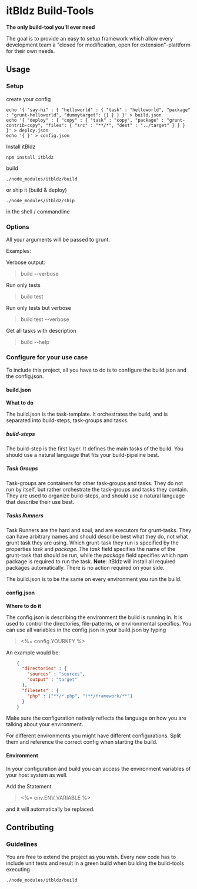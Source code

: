 # itBldz Build-Tools

__The only build-tool you'll ever need__

The goal is to provide an easy to setup framework which allow every development team a "closed for modification, open for extension"-plattform for their own needs.

## Usage

### Setup

create your config

```shell
echo '{ "say-hi" : { "helloworld" : { "task" : "helloworld", "package" : "grunt-helloworld", "dummytarget": {} } } }' > build.json
echo '{ "deploy" : { "copy" : { "task" : "copy", "package" : "grunt-contrib-copy", "files": { "src" : "**/*", "dest" : "../target" } } } }' > deploy.json
echo '{ }' > config.json
```

Install itBldz

```shell
npm install itbldz
```

build

```shell
./node_modules/itbldz/build
```

or ship it (build & deploy)

```shell
./node_modules/itbldz/ship
```

in the shell / commandline

### Options

All your arguments will be passed to grunt.

Examples:

Verbose output:
> build --verbose

Run only tests
> build test

Run only tests but verbose
> build test --verbose

Get all tasks with description
> build --help

### Configure for your use case

To include this project, all you have to do is to configure the build.json and
the config.json.

#### build.json

**What to do**

The build.json is the task-template. It orchestrates the build, and is separated
into build-steps, task-groups and tasks.

##### build-steps
The build-step is the first layer. It defines the main tasks of the build. You
should use a natural language that fits your build-pipeline best.

##### Task Groups
Task-groups are containers for other task-groups and tasks. They do not run
by itself, but rather orchestrate the task-groups and tasks they contain.
They are used to organize build-steps, and should use a natural language that
describe their use best.

##### Tasks Runners
Task Runners are the hard and soul, and are executors for grunt-tasks. They can
have arbitrary names and should describe best what they do, not what grunt task
they are using.
Which grunt-task they run is specified by the properties _task_ and _package_.
The _task_ field specifies the name of the grunt-task that should be run, while
the _package_ field specifies which npm package is required to run the task.
**Note**: itBldz will install all required packages automatically. There is no
action required on your side.

The build.json is to be the same on every environment you run the build.

#### config.json

**Where to do it**

The config.json is describing the environment the build is running in. It is
used to control the directories, file-patterns, or environmental specifics.
You can use all variables in the config.json in your build.json by typing

> &lt;%= config.YOURKEY %&gt;

An example would be:

```json
    {
      "directories" : {
        "sources" : "sources",
        "output" : "target"
      },
      "filesets" : {
        "php" : ["**/*.php", "!**/framework/**"]
      }
    }

```
Make sure the configuration natively reflects the language on how you are
talking about your environment.

For different environments you might have different configurations. Split them
and reference the correct config when starting the build.

#### Environment

In your configuration and build you can access the environment variables of your host system as well.

Add the Statement

> &lt;%= env.ENV_VARIABLE %&gt;

and it will automatically be replaced.

## Contributing

### Guidelines

You are free to extend the project as you wish. Every new code has to include
unit tests and result in a green build when building the build-tools executing

```shell
./node_modules/itbldz/build
```
